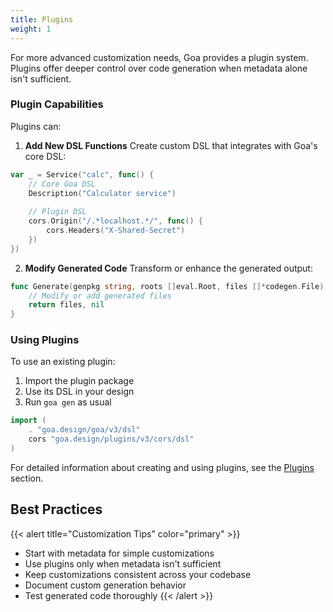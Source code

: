 ```yaml
---
title: Plugins
weight: 1
---
```


For more advanced customization needs, Goa provides a plugin system. Plugins offer deeper control over code generation when metadata alone isn't sufficient.

### Plugin Capabilities

Plugins can:

1. **Add New DSL Functions**
   Create custom DSL that integrates with Goa's core DSL:

```go
var _ = Service("calc", func() {
    // Core Goa DSL
    Description("Calculator service")
    
    // Plugin DSL
    cors.Origin("/.*localhost.*/", func() {
        cors.Headers("X-Shared-Secret")
    })
})
```

2. **Modify Generated Code**
   Transform or enhance the generated output:

```go
func Generate(genpkg string, roots []eval.Root, files []*codegen.File) ([]*codegen.File, error) {
    // Modify or add generated files
    return files, nil
}
```

### Using Plugins

To use an existing plugin:
1. Import the plugin package
2. Use its DSL in your design
3. Run `goa gen` as usual

```go
import (
    . "goa.design/goa/v3/dsl"
    cors "goa.design/plugins/v3/cors/dsl"
)
```

For detailed information about creating and using plugins, see the [Plugins](/6-advanced/plugins) section.

## Best Practices

{{< alert title="Customization Tips" color="primary" >}}
- Start with metadata for simple customizations
- Use plugins only when metadata isn't sufficient
- Keep customizations consistent across your codebase
- Document custom generation behavior
- Test generated code thoroughly
{{< /alert >}}

